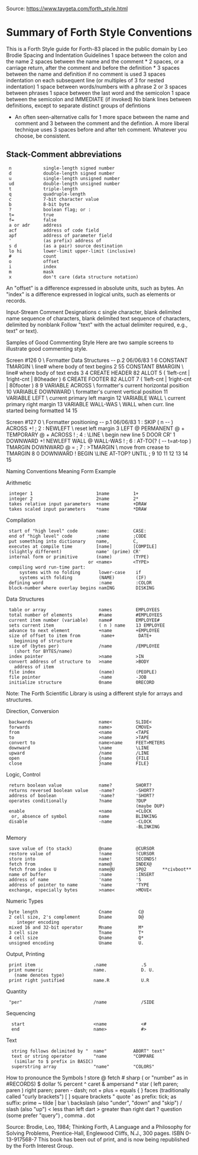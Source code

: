 Source: https://www.taygeta.com/forth_style.html

# Summary of Forth Style Conventions 

This is a Forth Style guide for Forth-83 placed in the public domain by Leo Brodie
Spacing and Indentation Guidelines
1 space between the colon and the name
2 spaces between the name and the comment *
2 spaces, or a carriage return, after the comment and before the definition *
3 spaces between the name and definition if no comment is used
3 spaces indentation on each subsequent line (or multiples of 3 for nested indentation)
1 space between words/numbers with a phrase
2 or 3 spaces between phrases
1 space between the last word and the semicolon
1 space between the semicolon and IMMEDIATE (if invoked)
No blank lines between definitions, except to separate distinct groups of defintions

* An often seen-alternative calls for 1 more space between the name and comment and 3 between the comment and the defintion. A more liberal technique uses 3 spaces before and after teh comment. Whatever you choose, be consistent.

## Stack-Comment abbreviations
     n            single-length signed number
     d            double-length signed number
     u            single-length unsigned number
     ud           double-length unsigned number
     t            triple-length
     q            quadruple-length
     c            7-bit character value
     b            8-bit byte
     ?            boolean flag; or :
     t=           true
     f=           false
     a or adr     address
     acf          address of code field
     apf          address of parameter field
     '            (as prefix) address of
     s d          (as a pair) source destination
     lo hi        lower-limit upper-limit (inclusive)
     #            count
     o            offset
     i            index
     m            mask
     x            don't care (data structure notation)
An "offset" is a difference expressed in absolute units, such as bytes.
An "index" is a difference expressed in logical units, such as elements or records.

Input-Stream Comment Designations
     c             single character, blank delimited
     name          sequence of characters, blank delimited
     text          sequence of characters, delimited by nonblank
Follow "text" with the actual delimiter required, e.g., text" or text).

Samples of Good Commenting Style
Here are two sample screens to illustrate good commenting style.

Screen #126
 0 \ Formatter          Data Structures -- p.2    06/06/83
 1  6 CONSTANT TMARGIN  \ line# where body of text begins
 2 55 CONSTANT BMARGIN  \ line# where body of text ends
 3
 4 CREATE HEADER  82 ALLOT
 5   ( 1left-cnt | 1right-cnt | 80header )
 6 CREATE FOOTER  82 ALLOT
 7   ( 1left-cnt | 1right-cnt | 80footer )
 8
 9 VARIABLE ACROSS   \ formatter's current horizontal position
10 VARIABLE DOWNWARD \ formatter's current vertical position
11 VARIABLE LEFT     \ current primary left margin
12 VARIABLE WALL     \ current primary right margin
13 VARIABLE WALL-WAS \ WALL when curr. line started being formatted
14
15

Screen #127
 0 \ Formatter          positioning -- p.1        06/06/83
 1 : SKIP  ( n -- )  ACROSS +! ;
 2 : NEWLEFT      \ reset left margin
 3    LEFT @  PERMANENT @ + TEMPORARY @ + ACROSS ! ;
 4 : \LINE        \ begin new line
 5    DOOR CR'   1 DOWNWARD +!  NEWLEFT  WALL @ WALL-WAS ! ;
 6 : AT-TO{? ( -- t=at-top )   TMARGIN DOWNWARD @ = ;
 7 : >TMARGIN     \ move from crease to TMARGIN
 8      0 DOWNWARD !  BEGIN \LINE  AT-TOP? UNTIL ;
 9
10
11
12
13
14
15 

Naming Conventions
     Meaning                          Form         Example


 Arithmetic

     integer 1                        1name         1+
     integer 2                        2name         2*
     takes relative input parameters  +name         +DRAW
     takes scaled input parameters    *name         *DRAW


 Compilation

     start of "high level" code       name:         CASE:
     end of "high level" code         ;name         ;CODE
     put something into dictionary    name,         C,
     executes at compile time         [name]        [COMPILE]
     (slightly different)             name' (prime) CR'
     internal form or primitive       (name)        (TYPE)
                                   or <name>        <TYPE>
     compiling word run-time part:
         systems with no folding       lower-case    if
         systems with folding          (NAME)        (IF)
     defining word                     :name         :COLOR
     block-number where overlay begins namING        DISKING


 Data Structures

     table or array                    names         EMPLOYEES
     total number of elements          #name         #EMPLOYEES
     current item number (variable)    name#         EMPLOYEE#
     sets current item                 ( n ) name    13 EMPLOYEE
     advance to next element           +name         +EMPLOYEE
     size of offset to item from        name+         DATE+
       beginning of structure
     size of (bytes per)               /name         /EMPLOYEE
       (short for BYTES/name)
     index pointer                     >name         >IN
     convert address of structure to   >name         >BODY
       address of item
     file index                        (name)        (PEOPLE)
     file pointer                      -name         -JOB
     initialize structure              0name         0RECORD


Note: The Forth Scientific Library is using a different style for arrays and structures.


 Direction, Conversion

     backwards                         name<         SLIDE<
     forwards                          name>         CMOVE>
     from                              <name         <TAPE
     to                                >name         >TAPE
     convert to                        name>name     FEET>METERS
     downward                          \name         \LINE
     upward                            /name         /LINE
     open                              {name         {FILE
     close                             }name         FILE}


 Logic, Control

     return boolean value              name?         SHORT?
     returns reversed boolean value    -name?        -SHORT?
     address of boolean                'name?        'SHORT?
     operates conditionally            ?name         ?DUP
                                                     (maybe DUP)
     enable                            +name         +CLOCK
      or, absence of symbol            name          BLINKING
     disable                           -name         -CLOCK
                                                     -BLINKING


 Memory

     save value of (to stack)          @name         @CURSOR
     restore value of                  !name         !CURSOR
     store into                        name!         SECONDS!
     fetch from                        name@         INDEX@
     fetch from index U                name@U        SP@2      **civboot**
     name of buffer                    :name         :INSERT
     address of name                   'name         'S
     address of pointer to name        'name         'TYPE
     exchange, especially bytes        >name<        >MOVE<


 Numeric Types

     byte length                       Cname          C@
     2 cell size, 2's complement       Dname          D@
        integer encoding
     mixed 16 and 32-bit operator      Mname          M*
     3 cell size                       Tname          T*
     4 cell size                       Qname          Q*
     unsigned encoding                 Uname          U.



 Output, Printing

     print item                      .name             .S
     print numeric                   name.             D. U.
       (name denotes type)
     print right justified           name.R            U.R


 Quantity

     "per"                           /name             /SIDE


 Sequencing

      start                          <name             <#
      end                            name>             #>


 Text

      string follows delimited by "  name"          ABORT" text"
      text or string operator        "name          "COMPARE
       (similar to $ prefix in BASIC)
      superstring array              "name"         "COLORS"
How to pronounce the Symbols
     !          store
     @          fetch
     #          sharp ( or "number" as in #RECORDS)
     $          dollar
     %          percent
     ^          caret
     &          ampersand
     *          star
     (          left paren; paren
     )          right paren; paren
     -          dash; not
     +          plus
     =          equals
     { }        faces (traditionally called "curly brackets")
     [ ]        square brackets
     "          quote
     '          as prefix: tick; as suffix: prime
     ~          tilde
     |          bar
     \          backslash (also "under", "down" and "skip")
     /          slash (also "up")
     <          less than
                left dart
     >          greater than
                right dart
     ?          question (some prefer "query")
     ,          comma
     .          dot

Source:
Brodie, Leo, 1984; Thinking Forth, A Language and a Philosophy for Solving Problems, Prentice-Hall, Englewood Cliffs, N.J., 300 pages. ISBN 0-13-917568-7
This book has been out of print, and is now being republished by the Forth Interest Group.
